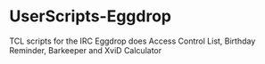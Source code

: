 UserScripts-Eggdrop
===================

TCL scripts for the IRC Eggdrop does Access Control List, Birthday Reminder, Barkeeper and XviD Calculator
